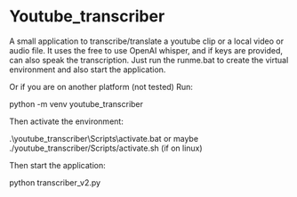 # Youtube_transcriber
A small application to transcribe/translate a youtube clip or a local video or audio file. It uses the free to use OpenAI whisper, and if keys are provided, can also speak the transcription.
Just run the runme.bat to create the virtual environment and also start the application.

Or if you are on another platform (not tested)
Run:

python -m venv youtube_transcriber

Then activate the environment:

.\youtube_transcriber\Scripts\activate.bat  or maybe ./youtube_transcriber/Scripts/activate.sh (if on linux)

Then start the application:

python transcriber_v2.py
